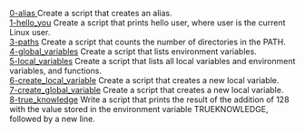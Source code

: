 [0-alias ](./0-alias ) Create a script that creates an alias.  
[1-hello_you](./1-hello_you) Create a script that prints hello user, where user is the current Linux user.  
[3-paths](./3-paths) Create a script that counts the number of directories in the PATH.  
[4-global_variables](./4-global_variables) Create a script that lists environment variables.  
[5-local_variables](./5-local_variables) Create a script that lists all local variables and environment variables, and functions.  
[6-create_local_variable](./6-create_local_variable) Create a script that creates a new local variable.  
[7-create_global_variable](./7-create_global_variable) Create a script that creates a new local variable.  
[8-true_knowledge](./8-true_knowledge) Write a script that prints the result of the addition of 128 with the value stored in the environment variable TRUEKNOWLEDGE, followed by a new line.  
 

